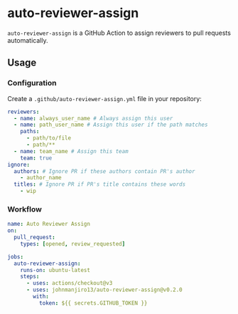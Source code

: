 # auto-reviewer-assign

`auto-reviewer-assign` is a GitHub Action to assign reviewers to pull requests automatically.

## Usage

### Configuration

Create a `.github/auto-reviewer-assign.yml` file in your repository:

```yaml
reviewers:
  - name: always_user_name # Always assign this user
  - name: path_user_name # Assign this user if the path matches
    paths:
      - path/to/file
      - path/**
  - name: team_name # Assign this team
    team: true
ignore:
  authors: # Ignore PR if these authors contain PR's author
    - author_name
  titles: # Ignore PR if PR's title contains these words
    - wip
```

### Workflow

```yaml
name: Auto Reviewer Assign
on:
  pull_request:
    types: [opened, review_requested]

jobs:
  auto-reviewer-assign:
    runs-on: ubuntu-latest
    steps:
      - uses: actions/checkout@v3
      - uses: johnmanjiro13/auto-reviewer-assign@v0.2.0
        with:
          token: ${{ secrets.GITHUB_TOKEN }}
```
